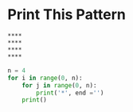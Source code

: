 # Print This Pattern
```
****
****
****
****
```

```python
n = 4
for i in range(0, n):
    for j in range(0, n):
        print('*', end ='')
    print()
```
